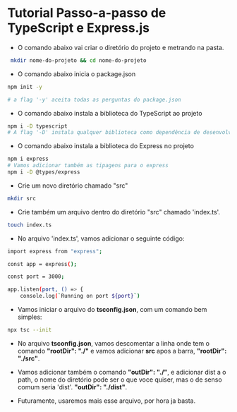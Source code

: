 # Tutorial Passo-a-passo de TypeScript e Express.js

- O comando abaixo vai criar o diretório do projeto e metrando na pasta.

```bash
 mkdir nome-do-projeto && cd nome-do-projeto

```

- O comando abaixo inicia o package.json

```bash
npm init -y

# a flag '-y' aceita todas as perguntas do package.json

```

- O comando abaixo instala a biblioteca do TypeScript ao projeto

```bash
npm i -D typescript
# A flag '-D' instala qualquer biblioteca como dependência de desenvolvimento

```

- O comando abaixo instala a biblioteca do Express no projeto

```bash
npm i express
# Vamos adicionar também as tipagens para o express
npm i -D @types/express

```

- Crie um novo diretório chamado "src"

```bash
mkdir src
```

- Crie também um arquivo dentro do diretório "src" chamado 'index.ts'.

```bash
touch index.ts
```

- No arquivo 'index.ts', vamos adicionar o seguinte código:

```bash
import express from "express";

const app = express();

const port = 3000;

app.listen(port, () => {
    console.log(`Running on port ${port}`)
```

- Vamos iniciar o arquivo do **tsconfig.json**, com um comando bem simples:

```bash
npx tsc --init
```

- No arquivo **tsconfig.json**, vamos descomentar a linha onde tem o comando **"rootDir": "./"** e vamos adicionar **src** apos a barra, **"rootDir": "./src"**.

- Vamos adicionar também o comando **"outDir": "./"**, e adicionar dist a o path, o nome do diretório pode ser o que voce quiser, mas o de senso comum seria 'dist'.
  **"outDir": "./dist"**.

- Futuramente, usaremos mais esse arquivo, por hora ja basta.
